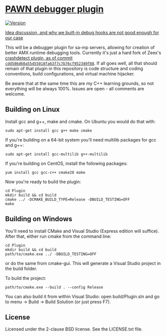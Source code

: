[PAWN debugger plugin][github]
============================

[![Version][version_badge]][version]

[Idea discussion, and why we built-in debug hooks are not good enough for our case](http://forum.sa-mp.com/showthread.php?t=647654)

This will be a debugger plugin for sa-mp servers, allowing for creation of better AMX runtime debugging tools. Currently it's just a hard fork of Zeex's [crashdetect plugin, as of commit `cdd586d60a55455018fa63f7c7b76cf952349f88`](https://github.com/Zeex/samp-plugin-crashdetect/commit/cdd586d60a55455018fa63f7c7b76cf952349f88). If all goes well, all that should remain of that plugin in this repository is code structure and coding conventions, build configurations, and virtual machine hijacker.

Be aware that at the same time this are my C++ learning grounds, so not everything will be always 100%. Issues are open - all comments are welcome.

Building on Linux
-----------------

Install gcc and g++, make and cmake. On Ubuntu you would do that with:

```
sudo apt-get install gcc g++ make cmake
```

If you're building on a 64-bit system you'll need multilib packages for gcc and g++:

```
sudo apt-get install gcc-multilib g++-multilib
```

If you're building on CentOS, install the following packages:

```
yum install gcc gcc-c++ cmake28 make
```

Now you're ready to build the plugin:

```
cd Plugin
mkdir build && cd build
cmake ../ -DCMAKE_BUILD_TYPE=Release -DBUILD_TESTING=OFF
make
```

Building on Windows
-------------------

You'll need to install CMake and Visual Studio (Express edition will suffice).
After that, either run cmake from the command line:

```
cd Plugin
mkdir build && cd build
path/to/cmake.exe ../ -DBUILD_TESTING=OFF
```

or do the same from cmake-gui. This will generate a Visual Studio project in
the build folder.

To build the project:

```
path/to/cmake.exe --build . --config Release
```

You can also build it from within Visual Studio: open build/Plugin.sln and
go to menu -> Build -> Build Solution (or just press F7).

License
-------

Licensed under the 2-clause BSD license. See the LICENSE.txt file.

[github]: https://github.com/Pawn-Debugger/Plugin
[version]: http://badge.fury.io/gh/Pawn-Debugger%2FPlugin
[version_badge]: https://badge.fury.io/gh/Pawn-Debugger%2FPlugin.svg
